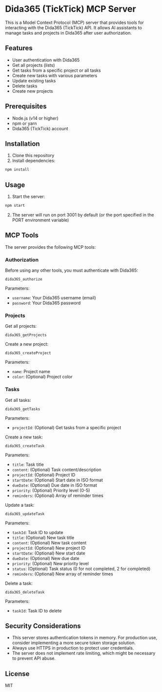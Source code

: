 # Dida365 (TickTick) MCP Server

This is a Model Context Protocol (MCP) server that provides tools for interacting with the Dida365 (TickTick) API. It allows AI assistants to manage tasks and projects in Dida365 after user authorization.

## Features

- User authentication with Dida365
- Get all projects (lists)
- Get tasks from a specific project or all tasks
- Create new tasks with various parameters
- Update existing tasks
- Delete tasks
- Create new projects

## Prerequisites

- Node.js (v14 or higher)
- npm or yarn
- Dida365 (TickTick) account

## Installation

1. Clone this repository
2. Install dependencies:

```bash
npm install
```

## Usage

1. Start the server:

```bash
npm start
```

2. The server will run on port 3001 by default (or the port specified in the PORT environment variable)

## MCP Tools

The server provides the following MCP tools:

### Authorization

Before using any other tools, you must authenticate with Dida365:

```
dida365_authorize
```

Parameters:
- `username`: Your Dida365 username (email)
- `password`: Your Dida365 password

### Projects

Get all projects:

```
dida365_getProjects
```

Create a new project:

```
dida365_createProject
```

Parameters:
- `name`: Project name
- `color`: (Optional) Project color

### Tasks

Get all tasks:

```
dida365_getTasks
```

Parameters:
- `projectId`: (Optional) Get tasks from a specific project

Create a new task:

```
dida365_createTask
```

Parameters:
- `title`: Task title
- `content`: (Optional) Task content/description
- `projectId`: (Optional) Project ID
- `startDate`: (Optional) Start date in ISO format
- `dueDate`: (Optional) Due date in ISO format
- `priority`: (Optional) Priority level (0-5)
- `reminders`: (Optional) Array of reminder times

Update a task:

```
dida365_updateTask
```

Parameters:
- `taskId`: Task ID to update
- `title`: (Optional) New task title
- `content`: (Optional) New task content
- `projectId`: (Optional) New project ID
- `startDate`: (Optional) New start date
- `dueDate`: (Optional) New due date
- `priority`: (Optional) New priority level
- `status`: (Optional) Task status (0 for not completed, 2 for completed)
- `reminders`: (Optional) New array of reminder times

Delete a task:

```
dida365_deleteTask
```

Parameters:
- `taskId`: Task ID to delete

## Security Considerations

- This server stores authentication tokens in memory. For production use, consider implementing a more secure token storage solution.
- Always use HTTPS in production to protect user credentials.
- The server does not implement rate limiting, which might be necessary to prevent API abuse.

## License

MIT 